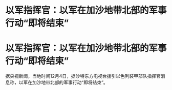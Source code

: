 # 以军指挥官：以军在加沙地带北部的军事行动“即将结束”

# 以军指挥官：以军在加沙地带北部的军事行动“即将结束”

据央视新闻，当地时间12月4日，据沙特东方电视台援引以色列装甲部队指挥官消息称，以军在加沙地带北部的军事行动“即将结束”。


